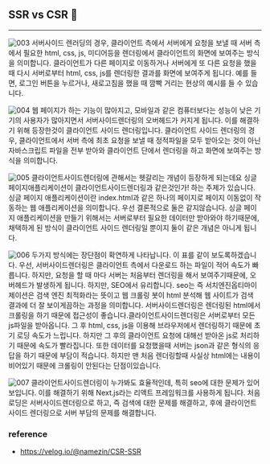 ## SSR vs CSR 📝
<hr>

![003](https://user-images.githubusercontent.com/69751205/129675920-87b89246-7455-4358-a944-d5021e4b4111.png)
서버사이드 렌러딩의 경우, 클라이언트 측에서 서버에게
요청을 보낼 때 서버 측에서 필요한 html, css, js, 미디어등을 렌더링에서 클라이언트의 화면에 보여주는 방식을 의미합니다. 클라이언트가 다른 페이지로 이동하거나  서버에게 또 다른 요청을 했을 때 다시 서버로부터 html, css, js를 렌더링한 결과를 화면에 보여주게 됩니다. 예를 들면, 로그인 버튼을 누르거나, 새로고침을 했을 때 깜빡 거리는 현상의 예시를 들 수 있습니다.

![004](https://user-images.githubusercontent.com/69751205/129675938-b1aebe08-10cb-4301-a3b0-f756c9b8dcbb.png)
웹 페이지가 하는 기능이 많아지고, 모바일과 같은 컴퓨터보다는 성능이 낮은 기기의 사용자가 많아지면서 서버사이드렌더링의 오버헤드가 커지게 됩니다. 이를 해결하기 위해 등장한것이 클라이언트 사이드 렌더링입니다. 클라이언트 사이드 렌더링의 경우, 클라이언트에서 서버 측에 최초 요청을 보낼 때 정적파일을 모두 받아오는 것이 아닌 자바스크립트 파일을 전부 받아와 클라이언트 단에서 렌더링을 하고 화면에 보여주는 방식을 의미합니다. 

![005](https://user-images.githubusercontent.com/69751205/129675944-84978aaf-2dd0-4aba-b213-734a6dcd38a3.png)
클라이언트사이드렌더링에 관해서는 헷갈리는 개념이 등장하게 되는데요
싱글페이지애플리케이션이 클라이언트사이드렌더링과 같은것인가! 하는 주제가 있습니다. 싱글 페이지 애플리케이션이란 index.html과 같은 하나의 페이지로 페이지 이동없이 작동하는 웹 애플리케이션을 의미합니다. 우선 결론적으로 둘은 같지않습니다. 싱글 페이지 애플리케이션을 만들기 위해서는 서버로부터 필요한 데이터만 받아와야 하기때문에, 채택하게 된 방식이 클라이언트 사이드 렌더링일 뿐이지 둘이 같은 개념은 아니게 됩니다.

![006](https://user-images.githubusercontent.com/69751205/129675953-0befe113-b133-4db6-a569-27bd684db3fb.png)
두가지 방식에는 장단점이 확연하게 나타납니다. 이 표를 같이 보도록하겠습니다. 우선, 서버사이드렌더링은 클라이언트 측에서 다운로드 하는 파일이 적어 속도가 빠릅니다.  하지만, 요청을 할 때 마다 서버는 처음부터 렌더링을 해서 보여주기때문에, 오버헤드가 발생하게 됩니다. 하지만, SEO에서 유리합니다.  seo는 즉 서치엔진옵티마이제이션은 검색 엔진 최적화라는 뜻이고 웹 크롤링 봇이 html 분석해 웹 사이트가 검색 결과에 더 잘 보이게끔하는 과정을 의미합니다. 서버사이드렌더링은 렌더링된 html에서 크롤링을 하기 때문에 접근성이 좋습니다.클라이언트사이드렌더링은 서버로부터 모든 js파일을 받아옵니다. 그 후 html, css, js을 이용해 브라우저에서 렌더링하기 때문에 초기 로딩 속도가 느립니다. 하지만 그 후의 클라이언트 요청에 대해선 받아온 js로 처리하기 때문에 속도가 빨라집니다. 또한 데이터를 요청했을때 서버는 json과 같은 형식의 응답을 하기 때문에 부담이 적습니다. 하지만 맨 처음 렌더링할때 사실상 html에는 내용이 비어있기 때문에 크롤링이 안된다는
단점이있습니다.

![007](https://user-images.githubusercontent.com/69751205/129675955-e9e9f77f-fb0d-4048-ad8c-89b7db0feda5.png)
클라이언트사이드렌더링이 누가봐도 효율적인데, 특히 seo에 대한 문제가 있어보입니다. 이를 해결하기 위해 Next.js라는 리액트 프레임워크를 사용하게 됩니다. 처음 로딩은 서버사이드렌더링으로 하고, 즉 검색에 대한 문제를 해결하고, 후에 클라이언트 사이드 렌더링으로 서버 부담의 문제를 해결합니다.

### reference
- https://velog.io/@namezin/CSR-SSR